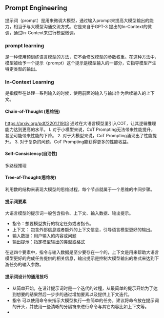 ## Prompt  Engineering
提示词（prompt）是用来微调大模型，通过输入prompt来提高大模型输出的能力，相当于与大模型沟通交流方式。它是来自于GPT-3 提出的In-Context的微调，通过In-Context来进行模型微调。
### prompt learning
是一种使用预训练语言模型的方法，它不会修改模型的参数权重。在这种方法中，模型被给予一个提示（prompt）这个提示是模型输入的一部分，它指导模型产生特定类型的输出。
### In-Context Learning
是指模型在处理一系列输入的时候，使用前面的输入与输出作为后续输入的上下文。

#### Chain-of-Thought (思维链)
https://arxiv.org/pdf/2201.11903
通过在大语言模型里引入COT，让其逻辑推理能力达到更高的水平。
l. 对于小模型来说，CoT Prompting无法带来性能提升，甚至可能带来性能的下降。
2. 对于大模型来说，CoT Prompting涌现出了性能提升。
3. 对于复杂的问题，CoT Prompting能获得更多的性能收益。

#### Self-Consistency(自洽性)
多路径推理
#### Tree-of-Thought(思维树)
利用数的结构来表现大模型的思维过程，每个节点就属于一个思维的中间步骤。
#### 提示词要素
大语言模型的提示词一般包含指令、上下文、输入数据、输出提示。

- 指令：想要模型执行的特定任务或者指令。
- 上下文： 包含外部信息或者额外的上下文信息，引导语言模型更好的输出。
- 输入数据：用户输入的内容或问题
- 输出提示：指定模型输出的类型或格式

在这四个要素中，指令与输入数据是至少要存在一个的，上下文是用来帮助大语言模型更好的完成任务提供的相关信息，输出提示是控制大模型输出的格式来达到下游任务的输入参数。
#### 提示词设计的通用技巧
- 从简单开始，在设计提示词时是一个迭代的过程，从最简单的提示开始为了达到想要的结果然后一步步的通过增加要素以及提供上下文迭代。
- 指令 可以使用命令来指示大模型执行一些简单的任务，建议将命令放在提示词的开头，并使用一些清晰的分隔符来进行命令与其它内容比如上下文等。
- 
<!--stackedit_data:
eyJoaXN0b3J5IjpbMjAxODE2NDI2NiwtMTkzODA1MjEzOSwtMT
EwMzA1MTM3MSwtODE4MDAyODk0LDE4Nzc3Nzg0MjEsLTE4MDcz
MTc1MzksLTEzNDcwMDM4OTcsLTE0NTkxODQ2ODIsMjQyMjUxMT
Y2LC0xOTgxMTQzNzI5LC0yMTQ0ODEwNTI4LDczMDk5ODExNl19

-->